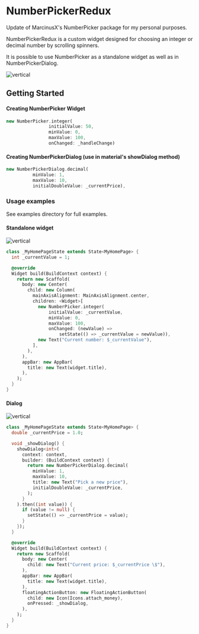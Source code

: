 # NumberPickerRedux

Update of MarcinusX's NumberPicker package for my personal purposes.

NumberPickerRedux is a custom widget designed for choosing an integer or decimal number by scrolling spinners.

It is possible to use NumberPicker as a standalone widget as well as in NumberPickerDialog.

![vertical](https://raw.githubusercontent.com/MarcinusX/NumberPicker/master/example/screenshots/gif_example.gif)

## Getting Started
#### Creating NumberPicker Widget

```dart
new NumberPicker.integer(
                initialValue: 50,
                minValue: 0,
                maxValue: 100,
                onChanged: _handleChange)
```

#### Creating NumberPickerDialog (use in material's showDialog method)
```dart
new NumberPickerDialog.decimal(
          minValue: 1,
          maxValue: 10,
          initialDoubleValue: _currentPrice),
```

### Usage examples
See examples directory for full examples.

#### Standalone widget
![vertical](https://raw.githubusercontent.com/MarcinusX/NumberPicker/master/example/screenshots/gif_widget.gif)
```dart
class _MyHomePageState extends State<MyHomePage> {
  int _currentValue = 1;

  @override
  Widget build(BuildContext context) {
    return new Scaffold(
      body: new Center(
        child: new Column(
          mainAxisAlignment: MainAxisAlignment.center,
          children: <Widget>[
            new NumberPicker.integer(
                initialValue: _currentValue,
                minValue: 0,
                maxValue: 100,
                onChanged: (newValue) =>
                    setState(() => _currentValue = newValue)),
            new Text("Current number: $_currentValue"),
          ],
        ),
      ),
      appBar: new AppBar(
        title: new Text(widget.title),
      ),
    );
  }
}

```

#### Dialog
![vertical](https://raw.githubusercontent.com/MarcinusX/NumberPicker/master/example/screenshots/gif_dialog.gif)
```dart
class _MyHomePageState extends State<MyHomePage> {
  double _currentPrice = 1.0;

  void _showDialog() {
    showDialog<int>(
      context: context,
      builder: (BuildContext context) {
        return new NumberPickerDialog.decimal(
          minValue: 1,
          maxValue: 10,
          title: new Text("Pick a new price"),
          initialDoubleValue: _currentPrice,
        );
      }
    ).then((int value)) {
      if (value != null) {
        setState(() => _currentPrice = value);
      }
    });
  }

  @override
  Widget build(BuildContext context) {
    return new Scaffold(
      body: new Center(
        child: new Text("Current price: $_currentPrice \$"),
      ),
      appBar: new AppBar(
        title: new Text(widget.title),
      ),
      floatingActionButton: new FloatingActionButton(
        child: new Icon(Icons.attach_money),
        onPressed: _showDialog,
      ),
    );
  }
}
```